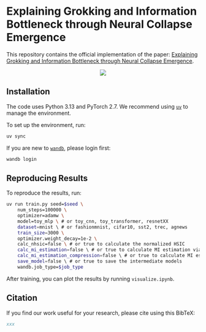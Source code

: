 # Explaining Grokking and Information Bottleneck through Neural Collapse Emergence

This repository contains the official implementation of the paper: [Explaining Grokking and Information Bottleneck through Neural Collapse Emergence]().

<p align="center">
    <img src="https://github.com/keitaroskmt/collapse-dynamics/tree/1c4dc4f2a61d17a5202ffdce2f8d841e6cecc882/img/figure1.png">
<!p>

## Installation

The code uses Python 3.13 and PyTorch 2.7.
We recommend using [`uv`](https://docs.astral.sh/uv/getting-started/installation/) to manage the environment.

To set up the environment, run:

```bash
uv sync
```

If you are new to [`wandb`](https://wandb.ai/site), please login first:

```bash
wandb login
```

## Reproducing Results

To reproduce the results, run:

```bash
uv run train.py seed=$seed \
    num_steps=100000 \
    optimizer=adamw \
    model=toy_mlp \ # or toy_cnn, toy_transformer, resnetXX
    dataset=mnist \ # or fashionmnist, cifar10, sst2, trec, agnews
    train_size=3000 \
    optimizer.weight_decay=1e-2 \
    calc_nhsic=false \ # or true to calculate the normalized HSIC
    calc_mi_estimation=false \ # or true to calculate MI estimation via KDE, which is not used in the paper
    calc_mi_estimation_compression=false \ # or true to calculate MI estimation via autoencoder
    save_model=false \ # or true to save the intermediate models
    wandb.job_type=$job_type
```

After training, you can plot the results by running `visualize.ipynb`.

## Citation

If you find our work useful for your research, please cite using this BibTeX:

```BibTeX
xxx
```
